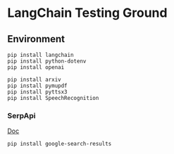 # LangChain Testing Ground

## Environment

```commandline
pip install langchain
pip install python-dotenv
pip install openai
```

```commandline
pip install arxiv
pip install pymupdf
pip install pyttsx3
pip install SpeechRecognition
```
### SerpApi
[Doc](https://serpapi.com/integrations/python)
```commandline
pip install google-search-results
```